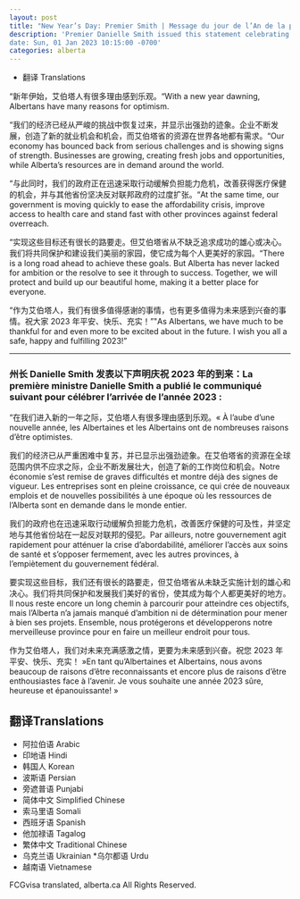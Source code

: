 ```yaml
---
layout: post
title: "New Year’s Day: Premier Smith | Message du jour de l’An de la première ministre Danielle Smith"
description: 'Premier Danielle Smith issued this statement celebrating the arrival of 2023:
date: Sun, 01 Jan 2023 10:15:00 -0700'
categories: alberta
---
```


* 翻译 Translations

“新年伊始，艾伯塔人有很多理由感到乐观。“With a new year dawning, Albertans have many reasons for optimism.

“我们的经济已经从严峻的挑战中恢复过来，并显示出强劲的迹象。企业不断发展，创造了新的就业机会和机会，而艾伯塔省的资源在世界各地都有需求。“Our economy has bounced back from serious challenges and is showing signs of strength. Businesses are growing, creating fresh jobs and opportunities, while Alberta’s resources are in demand around the world.

“与此同时，我们的政府正在迅速采取行动缓解负担能力危机，改善获得医疗保健的机会，并与其他省份坚决反对联邦政府的过度扩张。“At the same time, our government is moving quickly to ease the affordability crisis, improve access to health care and stand fast with other provinces against federal overreach.

“实现这些目标还有很长的路要走。但艾伯塔省从不缺乏追求成功的雄心或决心。我们将共同保护和建设我们美丽的家园，使它成为每个人更美好的家园。“There is a long road ahead to achieve these goals. But Alberta has never lacked for ambition or the resolve to see it through to success. Together, we will protect and build up our beautiful home, making it a better place for everyone.

“作为艾伯塔人，我们有很多值得感谢的事情，也有更多值得为未来感到兴奋的事情。祝大家 2023 年平安、快乐、充实！”"As Albertans, we have much to be thankful for and even more to be excited about in the future. I wish you all a safe, happy and fulfilling 2023!”

* * ** *

### 州长 Danielle Smith 发表以下声明庆祝 2023 年的到来：La première ministre Danielle Smith a publié le communiqué suivant pour célébrer l’arrivée de l’année 2023 :

“在我们进入新的一年之际，艾伯塔人有很多理由感到乐观。« À l’aube d’une nouvelle année, les Albertaines et les Albertains ont de nombreuses raisons d’être optimistes.

我们的经济已从严重困难中复苏，并已显示出强劲迹象。在艾伯塔省的资源在全球范围内供不应求之际，企业不断发展壮大，创造了新的工作岗位和机会。Notre économie s’est remise de graves difficultés et montre déjà des signes de vigueur. Les entreprises sont en pleine croissance, ce qui crée de nouveaux emplois et de nouvelles possibilités à une époque où les ressources de l’Alberta sont en demande dans le monde entier.

我们的政府也在迅速采取行动缓解负担能力危机，改善医疗保健的可及性，并坚定地与其他省份站在一起反对联邦的侵犯。Par ailleurs, notre gouvernement agit rapidement pour atténuer la crise d’abordabilité, améliorer l’accès aux soins de santé et s’opposer fermement, avec les autres provinces, à l’empiètement du gouvernement fédéral.

要实现这些目标，我们还有很长的路要走，但艾伯塔省从未缺乏实施计划的雄心和决心。我们将共同保护和发展我们美好的省份，使其成为每个人都更美好的地方。Il nous reste encore un long chemin à parcourir pour atteindre ces objectifs, mais l’Alberta n’a jamais manqué d’ambition ni de détermination pour mener à bien ses projets. Ensemble, nous protégerons et développerons notre merveilleuse province pour en faire un meilleur endroit pour tous.

作为艾伯塔人，我们对未来充满感激之情，更要为未来感到兴奋。祝您 2023 年平安、快乐、充实！ »En tant qu’Albertaines et Albertains, nous avons beaucoup de raisons d’être reconnaissants et encore plus de raisons d’être enthousiastes face à l’avenir. Je vous souhaite une année 2023 sûre, heureuse et épanouissante! »

## 翻译Translations

* 阿拉伯语 Arabic
* 印地语 Hindi
* 韩国人 Korean
* 波斯语 Persian
* 旁遮普语 Punjabi
* 简体中文 Simplified Chinese
* 索马里语 Somali
* 西班牙语 Spanish
* 他加禄语 Tagalog
* 繁体中文 Traditional Chinese
* 乌克兰语 Ukrainian
*乌尔都语 Urdu
* 越南语 Vietnamese

FCGvisa translated, alberta.ca All Rights Reserved.
